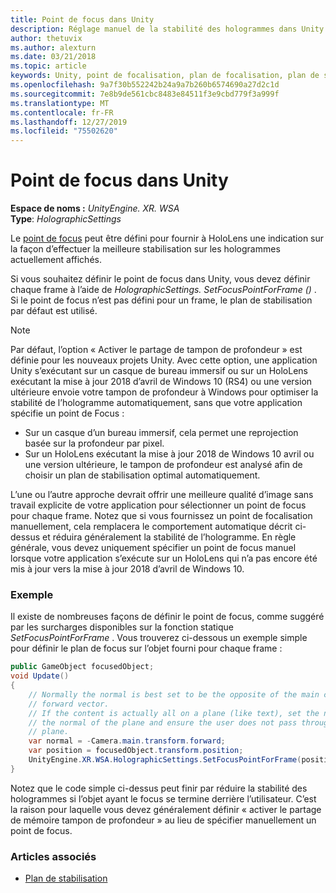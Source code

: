 ```yaml
---
title: Point de focus dans Unity
description: Réglage manuel de la stabilité des hologrammes dans Unity en définissant le point de focus
author: thetuvix
ms.author: alexturn
ms.date: 03/21/2018
ms.topic: article
keywords: Unity, point de focalisation, plan de focalisation, plan de stabilisation, point de stabilisation, reprojection, LSR, tampon de profondeur
ms.openlocfilehash: 9a7f30b552242b24a9a7b260b6574690a27d2c1d
ms.sourcegitcommit: 7e8b9de561cbc8483e84511f3e9cbd779f3a999f
ms.translationtype: MT
ms.contentlocale: fr-FR
ms.lasthandoff: 12/27/2019
ms.locfileid: "75502620"
---
```

# <a name="focus-point-in-unity"></a>Point de focus dans Unity

**Espace de noms :** *UnityEngine. XR. WSA*<br>
**Type**: *HolographicSettings*

Le [point de focus](hologram-stability.md#reprojection) peut être défini pour fournir à HoloLens une indication sur la façon d’effectuer la meilleure stabilisation sur les hologrammes actuellement affichés.

Si vous souhaitez définir le point de focus dans Unity, vous devez définir chaque frame à l’aide de *HolographicSettings. SetFocusPointForFrame ()* . Si le point de focus n’est pas défini pour un frame, le plan de stabilisation par défaut est utilisé.

> [!NOTE]
> Par défaut, l’option « Activer le partage de tampon de profondeur » est définie pour les nouveaux projets Unity.  Avec cette option, une application Unity s’exécutant sur un casque de bureau immersif ou sur un HoloLens exécutant la mise à jour 2018 d’avril de Windows 10 (RS4) ou une version ultérieure envoie votre tampon de profondeur à Windows pour optimiser la stabilité de l’hologramme automatiquement, sans que votre application spécifie un point de Focus :
> * Sur un casque d’un bureau immersif, cela permet une reprojection basée sur la profondeur par pixel.
> * Sur un HoloLens exécutant la mise à jour 2018 de Windows 10 avril ou une version ultérieure, le tampon de profondeur est analysé afin de choisir un plan de stabilisation optimal automatiquement.
>
> L’une ou l’autre approche devrait offrir une meilleure qualité d’image sans travail explicite de votre application pour sélectionner un point de focus pour chaque frame.  Notez que si vous fournissez un point de focalisation manuellement, cela remplacera le comportement automatique décrit ci-dessus et réduira généralement la stabilité de l’hologramme.  En règle générale, vous devez uniquement spécifier un point de focus manuel lorsque votre application s’exécute sur un HoloLens qui n’a pas encore été mis à jour vers la mise à jour 2018 d’avril de Windows 10.

### <a name="example"></a>Exemple

Il existe de nombreuses façons de définir le point de focus, comme suggéré par les surcharges disponibles sur la fonction statique *SetFocusPointForFrame* . Vous trouverez ci-dessous un exemple simple pour définir le plan de focus sur l’objet fourni pour chaque frame :

```cs
public GameObject focusedObject;
void Update()
{
    // Normally the normal is best set to be the opposite of the main camera's 
    // forward vector.
    // If the content is actually all on a plane (like text), set the normal to 
    // the normal of the plane and ensure the user does not pass through the 
    // plane.
    var normal = -Camera.main.transform.forward;     
    var position = focusedObject.transform.position;
    UnityEngine.XR.WSA.HolographicSettings.SetFocusPointForFrame(position, normal);
}
```

Notez que le code simple ci-dessus peut finir par réduire la stabilité des hologrammes si l’objet ayant le focus se termine derrière l’utilisateur.  C’est la raison pour laquelle vous devez généralement définir « activer le partage de mémoire tampon de profondeur » au lieu de spécifier manuellement un point de focus.

### <a name="see-also"></a>Articles associés
* [Plan de stabilisation](hologram-stability.md#reprojection)
